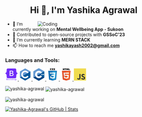 <h1 align="center">Hi 👋, I'm Yashika Agrawal</h1>
<!-- <h3 align="center">A passionate frontend developer</h3> -->
<img align="right" alt="Coding" width="400" src="https://media.tenor.com/S59bPkT0pqcAAAAC/programming.gif">

- 🔭 I’m currently working on **Mental Wellbeing App -  Sukoon**
- 🚀 Contributed to open-source projects with **GSSoC'23**
- 🌱 I’m currently learning **MERN STACK**
- 📫 How to reach me **yashikayash2002@gmail.com**

<p align="left">
</p>

<h3 align="left">Languages and Tools:</h3>
<p align="left"> <a href="https://getbootstrap.com" target="_blank" rel="noreferrer"> <img src="https://raw.githubusercontent.com/devicons/devicon/master/icons/bootstrap/bootstrap-plain-wordmark.svg" alt="bootstrap" width="40" height="40"/> </a> <a href="https://www.cprogramming.com/" target="_blank" rel="noreferrer"> <img src="https://raw.githubusercontent.com/devicons/devicon/master/icons/c/c-original.svg" alt="c" width="40" height="40"/> </a> <a href="https://www.w3schools.com/cpp/" target="_blank" rel="noreferrer"> <img src="https://raw.githubusercontent.com/devicons/devicon/master/icons/cplusplus/cplusplus-original.svg" alt="cplusplus" width="40" height="40"/> </a> <a href="https://www.w3schools.com/css/" target="_blank" rel="noreferrer"> <img src="https://raw.githubusercontent.com/devicons/devicon/master/icons/css3/css3-original-wordmark.svg" alt="css3" width="40" height="40"/> </a> <a href="https://www.w3.org/html/" target="_blank" rel="noreferrer"> <img src="https://raw.githubusercontent.com/devicons/devicon/master/icons/html5/html5-original-wordmark.svg" alt="html5" width="40" height="40"/> </a> <a href="https://developer.mozilla.org/en-US/docs/Web/JavaScript" target="_blank" rel="noreferrer"> <img src="https://raw.githubusercontent.com/devicons/devicon/master/icons/javascript/javascript-original.svg" alt="javascript" width="40" height="40"/> </a> </p>

<p><img align="left" src="https://github-readme-stats.vercel.app/api/top-langs?username=yashika-agrawal&show_icons=true&locale=en&layout=compact" alt="yashika-agrawal" /></p>

<p>&nbsp;<img align="center" src="https://github-readme-stats.vercel.app/api?username=yashika-agrawal&show_icons=true&locale=en" alt="yashika-agrawal" /></p>

<p><img align="center" src="https://github-readme-streak-stats.herokuapp.com/?user=yashika-agrawal&" alt="yashika-agrawal" /></p>

[![Yashika-Agrawal's GitHub | Stats](https://stats.quine.sh/Yashika-Agrawal/github?theme=dark)](https://quine.sh?utm_source=widgets&utm_campaign=Yashika-Agrawal)
